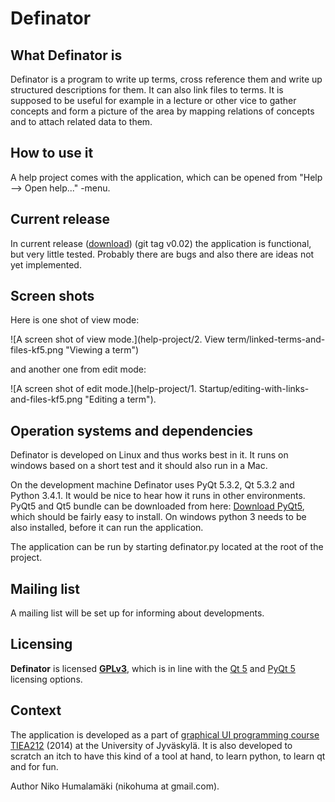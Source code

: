 
# Definator

## What Definator is

Definator is a program to write up terms, cross reference them and write
up structured descriptions for them. It can also link files to terms. It is
supposed to be useful for example in a lecture or other vice to gather
concepts and form a picture of the area by mapping relations of concepts and 
to attach related data to them.

## How to use it

A help project comes with the application, which can be opened from "Help -->
Open help..." -menu.

## Current release

In current release ([download](https://dl.dropboxusercontent.com/u/15617513/definator-releases/definator-v0.02.zip))
(git tag v0.02) the application is functional, but very little tested. Probably 
there are bugs and also there are ideas not yet implemented.

## Screen shots

Here is one shot of view mode:

![A screen shot of view mode.](help-project/2. View term/linked-terms-and-files-kf5.png "Viewing a term")

and another one from edit mode:

![A screen shot of edit mode.](help-project/1. Startup/editing-with-links-and-files-kf5.png "Editing a term").

## Operation systems and dependencies

Definator is developed on Linux and thus works best in it. It runs on windows
based on a short test and it should also run in a Mac.

On the development machine Definator uses PyQt 5.3.2, Qt 5.3.2 and Python 3.4.1.
It would be nice to hear how it runs in other environments. PyQt5 and Qt5 bundle can be downloaded  from here: [Download PyQt5](http://www.riverbankcomputing.co.uk/software/pyqt/download5 "PyQt 5 binarieds"), which should be fairly easy to
install. On windows python 3 needs to be also installed, before it can run the
application.

The application can be run by starting definator.py located at the root of the project.

## Mailing list

A mailing list will be set up for informing about developments.

## Licensing

**Definator** is licensed **[GPLv3](http://www.gnu.org/licenses/gpl-3.0.txt)**, which is in line with the [Qt 5](http://qt-project.org/doc/qt-5/licensing.html) and [PyQt 5](http://www.riverbankcomputing.co.uk/software/pyqt/license) licensing options.

## Context

The application is developed as a part of
[graphical UI programming course TIEA212](http://appro.mit.jyu.fi/gko/) (2014)
at the University of Jyväskylä. It is also developed to scratch an itch to have
this kind of a tool at hand, to learn python, to learn qt and for fun.

Author Niko Humalamäki (nikohuma at gmail.com).
